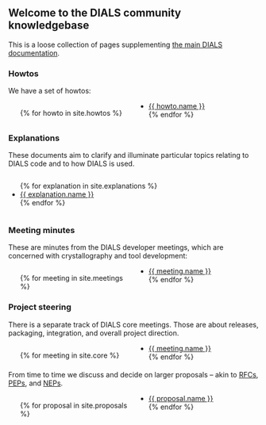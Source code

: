 ## Welcome to the DIALS community knowledgebase

This is a loose collection of pages supplementing [the main DIALS documentation](https://dials.github.io/).

### Howtos

We have a set of howtos:

<div style="column-count:2"><ul>
{% for howto in site.howtos %}
<li><a href="{{ site.baseurl }}{{ howto.url }}">{{ howto.name }}</a></li>
{% endfor %}
</ul></div>

### Explanations

These documents aim to clarify and illuminate particular topics relating to DIALS code and to how DIALS is used.

<div style="column-count:1"><ul>
{% for explanation in site.explanations %}
<li><a href="{{ site.baseurl }}{{ explanation.url }}">{{ explanation.name }}</a></li>
{% endfor %}
</ul></div>

### Meeting minutes

These are minutes from the DIALS developer meetings, which are concerned with crystallography and tool development:

<div style="column-count:2"><ul>
{% for meeting in site.meetings %}
<li><a href="{{ site.baseurl }}{{ meeting.url }}">{{ meeting.name }}</a></li>
{% endfor %}
</ul></div>

### Project steering

There is a separate track of DIALS core meetings. Those are about releases, packaging, integration, and overall project direction.

<div style="column-count:2"><ul>
{% for meeting in site.core %}
<li><a href="{{ site.baseurl }}{{ meeting.url }}">{{ meeting.name }}</a></li>
{% endfor %}
</ul></div>

From time to time we discuss and decide on larger proposals – akin to <a href="https://en.wikipedia.org/wiki/Request_for_Comments">RFCs</a>, <a href="https://www.python.org/dev/peps/">PEPs</a>, and <a href="https://numpy.org/neps/nep-0000.html">NEPs</a>.

<div style="column-count:2"><ul>
{% for proposal in site.proposals %}
<li><a href="{{ site.baseurl }}{{ proposal.url }}">{{ proposal.name }}</a></li>
{% endfor %}
</ul></div>

